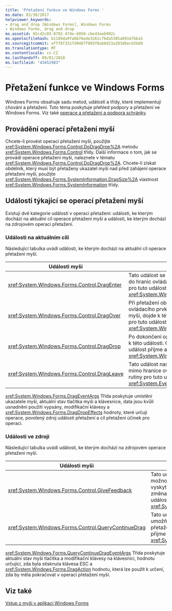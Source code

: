 ```yaml
---
title: 'Přetažení funkce ve Windows Forms '
ms.date: 03/30/2017
helpviewer_keywords:
- drag and drop [Windows Forms], Windows Forms
- Windows Forms, drag and drop
ms.assetid: 65cd2c03-8782-474e-b958-cbe43eeb902c
ms.openlocfilehash: b1189da9fa0b76ede3261cf6da5305a09147bba5
ms.sourcegitcommit: efff8f331fd9467f093f8ab8d23a203d6ecb5b60
ms.translationtype: MT
ms.contentlocale: cs-CZ
ms.lasthandoff: 09/01/2018
ms.locfileid: "43452983"
---
```

# <a name="drag-and-drop-functionality-in-windows-forms"></a>Přetažení funkce ve Windows Forms 
Windows Forms obsahuje sadu metod, událostí a třídy, které implementují chování a přetažení. Toto téma poskytuje přehled podpory a přetažení ve Windows Forms.  Viz také [operace a přetažení a podpora schránky](https://msdn.microsoft.com/library/fe5ebfwe\(v=vs.110\)).  
  
## <a name="performing-drag-and-drop-operations"></a>Provádění operací přetažení myší  
 Chcete-li provést operaci přetažení myší, použijte <xref:System.Windows.Forms.Control.DoDragDrop%2A> metodu <xref:System.Windows.Forms.Control> třídy. Další informace o tom, jak se provádí operace přetažení myší, naleznete v tématu <xref:System.Windows.Forms.Control.DoDragDrop%2A>. Chcete-li získat obdélník, který musí být přetaženy ukazatel myši nad před zahájení operace přetažení myší, použijte <xref:System.Windows.Forms.SystemInformation.DragSize%2A> vlastnost <xref:System.Windows.Forms.SystemInformation> třídy.  
  
## <a name="events-related-to-drag-and-drop-operations"></a>Události týkající se operací přetažení myší  
 Existují dvě kategorie událostí v operaci přetažení: události, ke kterým dochází na aktuální cíl operace přetažení myší a události, ke kterým dochází na zdrojovém operaci přetažení.  
  
### <a name="events-on-the-current-target"></a>Události na aktuálním cíli  
 Následující tabulka uvádí události, ke kterým dochází na aktuální cíl operace přetažení myší.  
  
|Události myši|Popis|  
|-----------------|-----------------|  
|<xref:System.Windows.Forms.Control.DragEnter>|Tato událost se vyvolá při přetažení objektu do hranic ovládacího prvku. Obslužné rutiny pro tuto událost přijme argument typu <xref:System.Windows.Forms.DragEventArgs>.|  
|<xref:System.Windows.Forms.Control.DragOver>|Při přetažení objektu v rámci hranice ovládacího prvku při umístění ukazatele myši, dojde k této události. Obslužné rutiny pro tuto událost přijme argument typu <xref:System.Windows.Forms.DragEventArgs>.|  
|<xref:System.Windows.Forms.Control.DragDrop>|Po dokončení operace přetažení myší, dojde k této události. Obslužné rutiny pro tuto událost přijme argument typu <xref:System.Windows.Forms.DragEventArgs>.|  
|<xref:System.Windows.Forms.Control.DragLeave>|Tato událost nastane, pokud objekt ocitne mimo hranice ovládacího prvku. Obslužné rutiny pro tuto událost přijme argument typu <xref:System.EventArgs>.|  
  
 <xref:System.Windows.Forms.DragEventArgs> Třída poskytuje umístění ukazatele myši, aktuální stav tlačítka myši a klávesnice, data jsou kvůli usnadnění použití vypsány, modifikační klávesy a <xref:System.Windows.Forms.DragDropEffects> hodnoty, které určují operace, povolený zdroj události přetažení a cíl přetažení účinek pro operaci.  
  
### <a name="events-on-the-source"></a>Události ve zdroji  
 Následující tabulka uvádí události, ke kterým dochází na zdrojovém operace přetažení myší.  
  
|Události myši|Popis|  
|-----------------|-----------------|  
|<xref:System.Windows.Forms.Control.GiveFeedback>|Tato událost se vyvolá během operace přetažení. Poskytuje možnost poskytují vizuální upozornění pro uživatele, který vyskytující se operace přetažení myší, jako je například změna umístění ukazatele myši. Obslužné rutiny pro tuto událost přijme argument typu <xref:System.Windows.Forms.GiveFeedbackEventArgs>.|  
|<xref:System.Windows.Forms.Control.QueryContinueDrag>|Tato událost se vyvolá během operace přetažení myší a umožňuje zdroji přetažení určit, zda by měla být operace přetažení myší zrušena. Obslužné rutiny pro tuto událost přijme argument typu <xref:System.Windows.Forms.QueryContinueDragEventArgs>.|  
  
 <xref:System.Windows.Forms.QueryContinueDragEventArgs> Třída poskytuje aktuální stav myši tlačítka a modifikační klávesy na klávesnici, hodnotu určující, zda byla stisknuta klávesa ESC a <xref:System.Windows.Forms.DragAction> hodnotu, která lze použít k určení, zda by měla pokračovat v operaci přetažení myší.  
  
## <a name="see-also"></a>Viz také  
 [Vstup z myši v aplikaci Windows Forms](../../../docs/framework/winforms/mouse-input-in-a-windows-forms-application.md)
